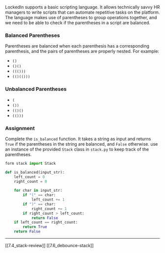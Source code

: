 LockedIn supports a basic scripting language. It allows technically savvy HR managers to write scripts that can automate repetitive tasks on the platform. The language makes use of parentheses to group operations together, and we need to be able to check if the parentheses in a script are balanced. 


### Balanced Parentheses
Parentheses are balanced when each parenthesis has a corresponding parenthesis, and the pairs of parentheses are properly nested. For example:
- `()`
- `()()`
- `((()))`
- `(()(()))`
### Unbalanced Parentheses
- `(`
- `())`
- `(()()`
- `(()))`

### Assignment
Complete the `is_balanced` function. 
It takes a string as input and returns `True` if the parentheses in the string are balanced, and `False` otherwise. use an instance of the provided `Stack` class in `stack.py` to keep track of the parentheses. 

``` python
form stack import Stack

def is_balanced(input_str):
	left_count = 0
    right_count = 0
    
    for char in input_str:
        if "(" == char:
            left_count += 1
        if ")" == char:
            right_count += 1
        if right_count > left_count:
	        return False
    if left_count == right_count:
        return True
    return False
```

---
[[7.4_stack-review]]
[[7.6_debounce-stack]]
